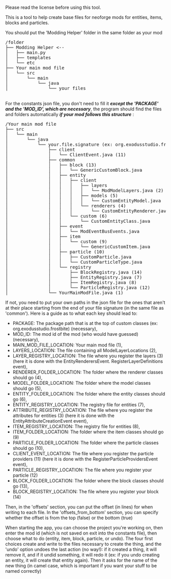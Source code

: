 Please read the license before using this tool.

This is a tool to help create base files for 
neoforge mods for entities, items, blocks and particles.

You should put the 'Modding Helper' folder in the same folder as your mod

<pre>
/folder
├── Modding Helper <--
│   ├── main.py
│   ├── templates
│   └── etc
├── Your main mod file
│   └── src
│       └── main
│           └── java
│               └── your files
</pre>

<br>
For the constants json file, you don't need to fill it <em><strong>except 
the 'PACKAGE' and the 'MOD_ID', which are necessary</strong></em>, 
the program should find the files and folders automatically 
<em><strong>if your mod follows this structure</strong></em> : <br>
<pre>
/Your main mod file
├── src
│   └── main
│       └── java
│           └── your.file.signature (ex: org.exodusstudio.frostbite)
│               ├── client
│               │   └── ClientEvent.java (11)
│               ├── common
│               │   ├── block (13)
│               │   │   └── GenericCustomBlock.java
│               │   ├── entity
│               │   │   ├── client
│               │   │   │   ├── layers
│               │   │   │   │   └── ModModelLayers.java (2)
│               │   │   │   ├── models (5)
│               │   │   │   │   └── CustomEntityModel.java
│               │   │   │   └── renderers (4)
│               │   │   │       └── CustomEntityRenderer.java
│               │   │   └── custom (6)
│               │   │       └── CustomEntityClass.java
│               │   ├── event
│               │   │   └── ModEventBusEvents.java
│               │   ├── item
│               │   │   └── custom (9)
│               │   │       └── GenericCustomItem.java
│               │   ├── particle (10)
│               │   │   ├── CustomParticle.java
│               │   │   └── CustomParticleType.java
│               │   └── registry
│               │       ├── BlockRegistry.java (14)
│               │       ├── EntityRegistry.java (7)
│               │       ├── ItemRegistry.java (8)
│               │       └── ParticleRegistry.java (12)
│               └── YourMainModFile.java (1)
</pre>

If not, you need to put your own paths in the json file for the ones 
that aren't at their place starting from the end of your file signature 
(in the same file as 'common'). 
Here is a guide as to what each key should lead to:  
- PACKAGE: The package path that is at the top of custom classes 
  (ex: org.exodusstudio.frostbite) (necessary),
- MOD_ID: The mod id of the mod (who would have guessed) (necessary),
- MAIN_MOD_FILE_LOCATION: Your main mod file (1),
- LAYERS_LOCATION: The file containing all ModelLayerLocations (2),
- LAYER_REGISTRY_LOCATION: The file where you register the layers (3)
  (here it is done with the EntityRenderersEvent.
  RegisterLayerDefinitions event),
- RENDERER_FOLDER_LOCATION: The folder where the renderer classes should go (4),
- MODEL_FOLDER_LOCATION: The folder where the model classes should go (5),
- ENTITY_FOLDER_LOCATION: The folder where the entity classes should go (6),
- ENTITY_REGISTRY_LOCATION: The registry file for entities (7),
- ATTRIBUTE_REGISTRY_LOCATION: The file where you register the 
  attributes for entities (3) (here it is done with the 
  EntityAttributeCreationEvent event),
- ITEM_REGISTRY_LOCATION: The registry file for entities (8),
- ITEM_FOLDER_LOCATION: The folder where the item classes should go (9)
- PARTICLE_FOLDER_LOCATION: The folder where the particle classes should go (10),
- CLIENT_EVENT_LOCATION: The file where you register the particle providers (11) 
  (here it is done with the RegisterParticleProvidersEvent event),
- PARTICLE_REGISTRY_LOCATION: The file where you register your particle (12)
- BLOCK_FOLDER_LOCATION: The folder where the block classes should go (13),
- BLOCK_REGISTRY_LOCATION: The file where you register your block (14)

Then, in the 'offsets' section, you can put the offset (in lines) 
for when writing to each file. In the 'offsets_from_bottom' section, 
you can specify whether the offset is from the top (false) 
or the bottom (true)

When starting the app, you can choose the project you're working
on, then enter the mod id (which is not saved on exit into the 
constants file), then choose what to do (entity, item, block, 
particle, or undo). The four first choices create and write 
to the files necessary to create the thing, and the 'undo' option 
undoes the last action (no way!): if it created a thing, it will 
remove it, and if it undid something, it will redo it (ex: if you undo 
creating an entity, it will create that entity again). Then it 
asks for the name of the new thing (in camel case, which is 
important if you want your stuff to be named correctly)
